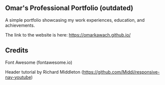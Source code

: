 ## Omar's Professional Portfolio (outdated)

A simple portfolio showcasing my work experiences, education, and achievements.

The link to the website is here: https://omarkawach.github.io/

## Credits

Font Awesome (fontawesome.io)

Header tutorial by Richard Middleton (https://github.com/Middi/responsive-nav-youtube)